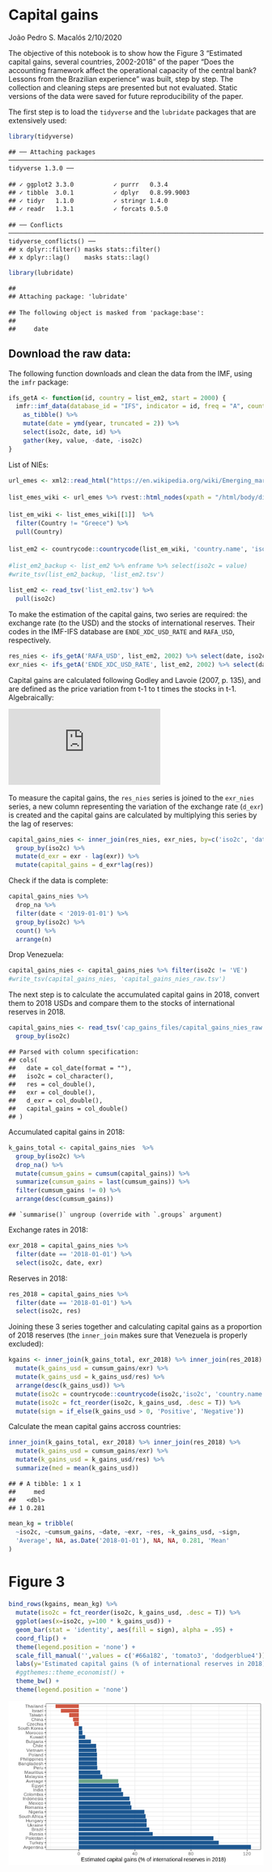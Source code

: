 Capital gains
================
João Pedro S. Macalós
2/10/2020

The objective of this notebook is to show how the Figure 3 “Estimated
capital gains, several countries, 2002-2018” of the paper “Does the
accounting framework affect the operational capacity of the central
bank? Lessons from the Brazilian experience” was built, step by step.
The collection and cleaning steps are presented but not evaluated.
Static versions of the data were saved for future reproducibility of the
paper.

The first step is to load the `tidyverse` and the `lubridate` packages
that are extensively
    used:

``` r
library(tidyverse)
```

    ## ── Attaching packages ─────────────────────────────────────────────────────────────────────────────────────────────────────────────── tidyverse 1.3.0 ──

    ## ✓ ggplot2 3.3.0           ✓ purrr   0.3.4      
    ## ✓ tibble  3.0.1           ✓ dplyr   0.8.99.9003
    ## ✓ tidyr   1.1.0           ✓ stringr 1.4.0      
    ## ✓ readr   1.3.1           ✓ forcats 0.5.0

    ## ── Conflicts ────────────────────────────────────────────────────────────────────────────────────────────────────────────────── tidyverse_conflicts() ──
    ## x dplyr::filter() masks stats::filter()
    ## x dplyr::lag()    masks stats::lag()

``` r
library(lubridate)
```

    ## 
    ## Attaching package: 'lubridate'

    ## The following object is masked from 'package:base':
    ## 
    ##     date

## Download the raw data:

The following function downloads and clean the data from the IMF, using
the `imfr` package:

``` r
ifs_getA <- function(id, country = list_em2, start = 2000) {
  imfr::imf_data(database_id = "IFS", indicator = id, freq = "A", country = country, start = start) %>%
    as_tibble() %>%
    mutate(date = ymd(year, truncated = 2)) %>%
    select(iso2c, date, id) %>%
    gather(key, value, -date, -iso2c)
}
```

List of
NIEs:

``` r
url_emes <- xml2::read_html("https://en.wikipedia.org/wiki/Emerging_market")

list_emes_wiki <- url_emes %>% rvest::html_nodes(xpath = "/html/body/div[3]/div[3]/div[4]/div/table[1]") %>% rvest::html_table()

list_em_wiki <- list_emes_wiki[[1]]  %>%
  filter(Country != "Greece") %>%
  pull(Country)

list_em2 <- countrycode::countrycode(list_em_wiki, 'country.name', 'iso2c')

#list_em2_backup <- list_em2 %>% enframe %>% select(iso2c = value)
#write_tsv(list_em2_backup, 'list_em2.tsv')
```

``` r
list_em2 <- read_tsv('list_em2.tsv') %>%
  pull(iso2c)
```

To make the estimation of the capital gains, two series are required:
the exchange rate (to the USD) and the stocks of international reserves.
Their codes in the IMF-IFS database are `ENDE_XDC_USD_RATE` and
`RAFA_USD`,
respectively.

``` r
res_nies <- ifs_getA('RAFA_USD', list_em2, 2002) %>% select(date, iso2c, res = value)
exr_nies <- ifs_getA('ENDE_XDC_USD_RATE', list_em2, 2002) %>% select(date, iso2c, exr = value)
```

Capital gains are calculated following Godley and Lavoie (2007, p. 135),
and are defined as the price variation from t-1 to t times the stocks in
t-1. Algebraically:

  
![ KG\_t = \\Delta exr \\cdot RES\_{t-1}
](https://latex.codecogs.com/png.latex?%20KG_t%20%3D%20%5CDelta%20exr%20%5Ccdot%20RES_%7Bt-1%7D%20
" KG_t = \\Delta exr \\cdot RES_{t-1} ")  

To measure the capital gains, the `res_nies` series is joined to the
`exr_nies` series, a new column representing the variation of the
exchange rate (`d_exr`) is created and the capital gains are calculated
by multiplying this series by the lag of
reserves:

``` r
capital_gains_nies <- inner_join(res_nies, exr_nies, by=c('iso2c', 'date')) %>%
  group_by(iso2c) %>%
  mutate(d_exr = exr - lag(exr)) %>%
  mutate(capital_gains = d_exr*lag(res))
```

Check if the data is complete:

``` r
capital_gains_nies %>%
  drop_na %>%
  filter(date < '2019-01-01') %>%
  group_by(iso2c) %>%
  count() %>%
  arrange(n)
```

Drop Venezuela:

``` r
capital_gains_nies <- capital_gains_nies %>% filter(iso2c != 'VE')
#write_tsv(capital_gains_nies, 'capital_gains_nies_raw.tsv')
```

The next step is to calculate the accumulated capital gains in 2018,
convert them to 2018 USDs and compare them to the stocks of
international reserves in
2018.

``` r
capital_gains_nies <- read_tsv('cap_gains_files/capital_gains_nies_raw.tsv') %>%
  group_by(iso2c)
```

    ## Parsed with column specification:
    ## cols(
    ##   date = col_date(format = ""),
    ##   iso2c = col_character(),
    ##   res = col_double(),
    ##   exr = col_double(),
    ##   d_exr = col_double(),
    ##   capital_gains = col_double()
    ## )

Accumulated capital gains in 2018:

``` r
k_gains_total <- capital_gains_nies  %>%
  group_by(iso2c) %>%
  drop_na() %>%
  mutate(cumsum_gains = cumsum(capital_gains)) %>%
  summarize(cumsum_gains = last(cumsum_gains)) %>%
  filter(cumsum_gains != 0) %>%
  arrange(desc(cumsum_gains))
```

    ## `summarise()` ungroup (override with `.groups` argument)

Exchange rates in 2018:

``` r
exr_2018 = capital_gains_nies %>%
  filter(date == '2018-01-01') %>%
  select(iso2c, date, exr)
```

Reserves in 2018:

``` r
res_2018 = capital_gains_nies %>%
  filter(date == '2018-01-01') %>%
  select(iso2c, res)
```

Joining these 3 series together and calculating capital gains as a
proportion of 2018 reserves (the `inner_join` makes sure that Venezuela
is properly
excluded):

``` r
kgains <- inner_join(k_gains_total, exr_2018) %>% inner_join(res_2018) %>%
  mutate(k_gains_usd = cumsum_gains/exr) %>%
  mutate(k_gains_usd = k_gains_usd/res) %>%
  arrange(desc(k_gains_usd)) %>%
  mutate(iso2c = countrycode::countrycode(iso2c,'iso2c', 'country.name')) %>%
  mutate(iso2c = fct_reorder(iso2c, k_gains_usd, .desc = T)) %>%
  mutate(sign = if_else(k_gains_usd > 0, 'Positive', 'Negative'))
```

Calculate the mean capital gains accross countries:

``` r
inner_join(k_gains_total, exr_2018) %>% inner_join(res_2018) %>%
  mutate(k_gains_usd = cumsum_gains/exr) %>%
  mutate(k_gains_usd = k_gains_usd/res) %>%
  summarize(med = mean(k_gains_usd))
```

    ## # A tibble: 1 x 1
    ##     med
    ##   <dbl>
    ## 1 0.281

``` r
mean_kg = tribble(
  ~iso2c, ~cumsum_gains, ~date, ~exr, ~res, ~k_gains_usd, ~sign,
  'Average', NA, as.Date('2018-01-01'), NA, NA, 0.281, 'Mean'
)
```

# Figure 3

``` r
bind_rows(kgains, mean_kg) %>%
  mutate(iso2c = fct_reorder(iso2c, k_gains_usd, .desc = T)) %>%
  ggplot(aes(x=iso2c, y=100 * k_gains_usd)) +
  geom_bar(stat = 'identity', aes(fill = sign), alpha = .95) +
  coord_flip() +
  theme(legend.position = 'none') +
  scale_fill_manual('',values = c('#66a182', 'tomato3', 'dodgerblue4')) +
  labs(y='Estimated capital gains (% of international reserves in 2018)', x = '') +
  #ggthemes::theme_economist() +
  theme_bw() +
  theme(legend.position = 'none')
```

![](figure3_cap_gains_files/figure-gfm/unnamed-chunk-16-1.png)<!-- -->

